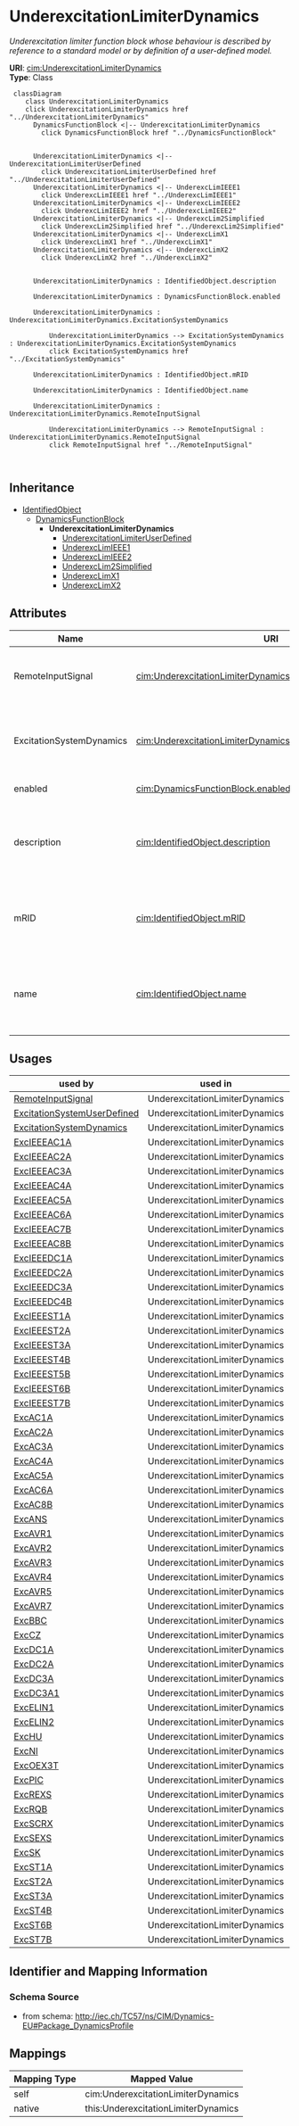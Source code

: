 # UnderexcitationLimiterDynamics


_Underexcitation limiter function block whose behaviour is described by reference to a standard model <font color="#0f0f0f">or by definition of a user-defined model.</font>_





**URI**: [cim:UnderexcitationLimiterDynamics](http://iec.ch/TC57/CIM100#UnderexcitationLimiterDynamics)<br />
**Type**: Class




```mermaid
 classDiagram
    class UnderexcitationLimiterDynamics
    click UnderexcitationLimiterDynamics href "../UnderexcitationLimiterDynamics"
      DynamicsFunctionBlock <|-- UnderexcitationLimiterDynamics
        click DynamicsFunctionBlock href "../DynamicsFunctionBlock"
      

      UnderexcitationLimiterDynamics <|-- UnderexcitationLimiterUserDefined
        click UnderexcitationLimiterUserDefined href "../UnderexcitationLimiterUserDefined"
      UnderexcitationLimiterDynamics <|-- UnderexcLimIEEE1
        click UnderexcLimIEEE1 href "../UnderexcLimIEEE1"
      UnderexcitationLimiterDynamics <|-- UnderexcLimIEEE2
        click UnderexcLimIEEE2 href "../UnderexcLimIEEE2"
      UnderexcitationLimiterDynamics <|-- UnderexcLim2Simplified
        click UnderexcLim2Simplified href "../UnderexcLim2Simplified"
      UnderexcitationLimiterDynamics <|-- UnderexcLimX1
        click UnderexcLimX1 href "../UnderexcLimX1"
      UnderexcitationLimiterDynamics <|-- UnderexcLimX2
        click UnderexcLimX2 href "../UnderexcLimX2"
      
      
      UnderexcitationLimiterDynamics : IdentifiedObject.description
        
      UnderexcitationLimiterDynamics : DynamicsFunctionBlock.enabled
        
      UnderexcitationLimiterDynamics : UnderexcitationLimiterDynamics.ExcitationSystemDynamics
        
          UnderexcitationLimiterDynamics --> ExcitationSystemDynamics : UnderexcitationLimiterDynamics.ExcitationSystemDynamics
          click ExcitationSystemDynamics href "../ExcitationSystemDynamics"
        
      UnderexcitationLimiterDynamics : IdentifiedObject.mRID
        
      UnderexcitationLimiterDynamics : IdentifiedObject.name
        
      UnderexcitationLimiterDynamics : UnderexcitationLimiterDynamics.RemoteInputSignal
        
          UnderexcitationLimiterDynamics --> RemoteInputSignal : UnderexcitationLimiterDynamics.RemoteInputSignal
          click RemoteInputSignal href "../RemoteInputSignal"
        
      
```





## Inheritance
* [IdentifiedObject](IdentifiedObject.md)
    * [DynamicsFunctionBlock](DynamicsFunctionBlock.md)
        * **UnderexcitationLimiterDynamics**
            * [UnderexcitationLimiterUserDefined](UnderexcitationLimiterUserDefined.md)
            * [UnderexcLimIEEE1](UnderexcLimIEEE1.md)
            * [UnderexcLimIEEE2](UnderexcLimIEEE2.md)
            * [UnderexcLim2Simplified](UnderexcLim2Simplified.md)
            * [UnderexcLimX1](UnderexcLimX1.md)
            * [UnderexcLimX2](UnderexcLimX2.md)



## Attributes


| Name | URI | Cardinality and Range | Description | Inheritance |
| ---  | --- | --- | --- | --- |
| RemoteInputSignal | [cim:UnderexcitationLimiterDynamics.RemoteInputSignal](http://iec.ch/TC57/CIM100#UnderexcitationLimiterDynamics.RemoteInputSignal) | 0..1 <br />  [RemoteInputSignal](RemoteInputSignal.md)  | Remote input signal used by this underexcitation limiter model | direct |
| ExcitationSystemDynamics | [cim:UnderexcitationLimiterDynamics.ExcitationSystemDynamics](http://iec.ch/TC57/CIM100#UnderexcitationLimiterDynamics.ExcitationSystemDynamics) | 1 <br />  [ExcitationSystemDynamics](ExcitationSystemDynamics.md)  | Excitation system model with which this underexcitation limiter model is asso... | direct |
| enabled | [cim:DynamicsFunctionBlock.enabled](http://iec.ch/TC57/CIM100#DynamicsFunctionBlock.enabled) | 1 <br />  boolean  | Function block used indicator | [DynamicsFunctionBlock](DynamicsFunctionBlock.md) |
| description | [cim:IdentifiedObject.description](http://iec.ch/TC57/CIM100#IdentifiedObject.description) | 0..1 <br />  string  | The description is a free human readable text describing or naming the object | [IdentifiedObject](IdentifiedObject.md) |
| mRID | [cim:IdentifiedObject.mRID](http://iec.ch/TC57/CIM100#IdentifiedObject.mRID) | 1 <br />  string  | Master resource identifier issued by a model authority | [IdentifiedObject](IdentifiedObject.md) |
| name | [cim:IdentifiedObject.name](http://iec.ch/TC57/CIM100#IdentifiedObject.name) | 0..1 <br />  string  | The name is any free human readable and possibly non unique text naming the o... | [IdentifiedObject](IdentifiedObject.md) |





## Usages

| used by | used in | type | used |
| ---  | --- | --- | --- |
| [RemoteInputSignal](RemoteInputSignal.md) | UnderexcitationLimiterDynamics | range | [UnderexcitationLimiterDynamics](UnderexcitationLimiterDynamics.md) |
| [ExcitationSystemUserDefined](ExcitationSystemUserDefined.md) | UnderexcitationLimiterDynamics | range | [UnderexcitationLimiterDynamics](UnderexcitationLimiterDynamics.md) |
| [ExcitationSystemDynamics](ExcitationSystemDynamics.md) | UnderexcitationLimiterDynamics | range | [UnderexcitationLimiterDynamics](UnderexcitationLimiterDynamics.md) |
| [ExcIEEEAC1A](ExcIEEEAC1A.md) | UnderexcitationLimiterDynamics | range | [UnderexcitationLimiterDynamics](UnderexcitationLimiterDynamics.md) |
| [ExcIEEEAC2A](ExcIEEEAC2A.md) | UnderexcitationLimiterDynamics | range | [UnderexcitationLimiterDynamics](UnderexcitationLimiterDynamics.md) |
| [ExcIEEEAC3A](ExcIEEEAC3A.md) | UnderexcitationLimiterDynamics | range | [UnderexcitationLimiterDynamics](UnderexcitationLimiterDynamics.md) |
| [ExcIEEEAC4A](ExcIEEEAC4A.md) | UnderexcitationLimiterDynamics | range | [UnderexcitationLimiterDynamics](UnderexcitationLimiterDynamics.md) |
| [ExcIEEEAC5A](ExcIEEEAC5A.md) | UnderexcitationLimiterDynamics | range | [UnderexcitationLimiterDynamics](UnderexcitationLimiterDynamics.md) |
| [ExcIEEEAC6A](ExcIEEEAC6A.md) | UnderexcitationLimiterDynamics | range | [UnderexcitationLimiterDynamics](UnderexcitationLimiterDynamics.md) |
| [ExcIEEEAC7B](ExcIEEEAC7B.md) | UnderexcitationLimiterDynamics | range | [UnderexcitationLimiterDynamics](UnderexcitationLimiterDynamics.md) |
| [ExcIEEEAC8B](ExcIEEEAC8B.md) | UnderexcitationLimiterDynamics | range | [UnderexcitationLimiterDynamics](UnderexcitationLimiterDynamics.md) |
| [ExcIEEEDC1A](ExcIEEEDC1A.md) | UnderexcitationLimiterDynamics | range | [UnderexcitationLimiterDynamics](UnderexcitationLimiterDynamics.md) |
| [ExcIEEEDC2A](ExcIEEEDC2A.md) | UnderexcitationLimiterDynamics | range | [UnderexcitationLimiterDynamics](UnderexcitationLimiterDynamics.md) |
| [ExcIEEEDC3A](ExcIEEEDC3A.md) | UnderexcitationLimiterDynamics | range | [UnderexcitationLimiterDynamics](UnderexcitationLimiterDynamics.md) |
| [ExcIEEEDC4B](ExcIEEEDC4B.md) | UnderexcitationLimiterDynamics | range | [UnderexcitationLimiterDynamics](UnderexcitationLimiterDynamics.md) |
| [ExcIEEEST1A](ExcIEEEST1A.md) | UnderexcitationLimiterDynamics | range | [UnderexcitationLimiterDynamics](UnderexcitationLimiterDynamics.md) |
| [ExcIEEEST2A](ExcIEEEST2A.md) | UnderexcitationLimiterDynamics | range | [UnderexcitationLimiterDynamics](UnderexcitationLimiterDynamics.md) |
| [ExcIEEEST3A](ExcIEEEST3A.md) | UnderexcitationLimiterDynamics | range | [UnderexcitationLimiterDynamics](UnderexcitationLimiterDynamics.md) |
| [ExcIEEEST4B](ExcIEEEST4B.md) | UnderexcitationLimiterDynamics | range | [UnderexcitationLimiterDynamics](UnderexcitationLimiterDynamics.md) |
| [ExcIEEEST5B](ExcIEEEST5B.md) | UnderexcitationLimiterDynamics | range | [UnderexcitationLimiterDynamics](UnderexcitationLimiterDynamics.md) |
| [ExcIEEEST6B](ExcIEEEST6B.md) | UnderexcitationLimiterDynamics | range | [UnderexcitationLimiterDynamics](UnderexcitationLimiterDynamics.md) |
| [ExcIEEEST7B](ExcIEEEST7B.md) | UnderexcitationLimiterDynamics | range | [UnderexcitationLimiterDynamics](UnderexcitationLimiterDynamics.md) |
| [ExcAC1A](ExcAC1A.md) | UnderexcitationLimiterDynamics | range | [UnderexcitationLimiterDynamics](UnderexcitationLimiterDynamics.md) |
| [ExcAC2A](ExcAC2A.md) | UnderexcitationLimiterDynamics | range | [UnderexcitationLimiterDynamics](UnderexcitationLimiterDynamics.md) |
| [ExcAC3A](ExcAC3A.md) | UnderexcitationLimiterDynamics | range | [UnderexcitationLimiterDynamics](UnderexcitationLimiterDynamics.md) |
| [ExcAC4A](ExcAC4A.md) | UnderexcitationLimiterDynamics | range | [UnderexcitationLimiterDynamics](UnderexcitationLimiterDynamics.md) |
| [ExcAC5A](ExcAC5A.md) | UnderexcitationLimiterDynamics | range | [UnderexcitationLimiterDynamics](UnderexcitationLimiterDynamics.md) |
| [ExcAC6A](ExcAC6A.md) | UnderexcitationLimiterDynamics | range | [UnderexcitationLimiterDynamics](UnderexcitationLimiterDynamics.md) |
| [ExcAC8B](ExcAC8B.md) | UnderexcitationLimiterDynamics | range | [UnderexcitationLimiterDynamics](UnderexcitationLimiterDynamics.md) |
| [ExcANS](ExcANS.md) | UnderexcitationLimiterDynamics | range | [UnderexcitationLimiterDynamics](UnderexcitationLimiterDynamics.md) |
| [ExcAVR1](ExcAVR1.md) | UnderexcitationLimiterDynamics | range | [UnderexcitationLimiterDynamics](UnderexcitationLimiterDynamics.md) |
| [ExcAVR2](ExcAVR2.md) | UnderexcitationLimiterDynamics | range | [UnderexcitationLimiterDynamics](UnderexcitationLimiterDynamics.md) |
| [ExcAVR3](ExcAVR3.md) | UnderexcitationLimiterDynamics | range | [UnderexcitationLimiterDynamics](UnderexcitationLimiterDynamics.md) |
| [ExcAVR4](ExcAVR4.md) | UnderexcitationLimiterDynamics | range | [UnderexcitationLimiterDynamics](UnderexcitationLimiterDynamics.md) |
| [ExcAVR5](ExcAVR5.md) | UnderexcitationLimiterDynamics | range | [UnderexcitationLimiterDynamics](UnderexcitationLimiterDynamics.md) |
| [ExcAVR7](ExcAVR7.md) | UnderexcitationLimiterDynamics | range | [UnderexcitationLimiterDynamics](UnderexcitationLimiterDynamics.md) |
| [ExcBBC](ExcBBC.md) | UnderexcitationLimiterDynamics | range | [UnderexcitationLimiterDynamics](UnderexcitationLimiterDynamics.md) |
| [ExcCZ](ExcCZ.md) | UnderexcitationLimiterDynamics | range | [UnderexcitationLimiterDynamics](UnderexcitationLimiterDynamics.md) |
| [ExcDC1A](ExcDC1A.md) | UnderexcitationLimiterDynamics | range | [UnderexcitationLimiterDynamics](UnderexcitationLimiterDynamics.md) |
| [ExcDC2A](ExcDC2A.md) | UnderexcitationLimiterDynamics | range | [UnderexcitationLimiterDynamics](UnderexcitationLimiterDynamics.md) |
| [ExcDC3A](ExcDC3A.md) | UnderexcitationLimiterDynamics | range | [UnderexcitationLimiterDynamics](UnderexcitationLimiterDynamics.md) |
| [ExcDC3A1](ExcDC3A1.md) | UnderexcitationLimiterDynamics | range | [UnderexcitationLimiterDynamics](UnderexcitationLimiterDynamics.md) |
| [ExcELIN1](ExcELIN1.md) | UnderexcitationLimiterDynamics | range | [UnderexcitationLimiterDynamics](UnderexcitationLimiterDynamics.md) |
| [ExcELIN2](ExcELIN2.md) | UnderexcitationLimiterDynamics | range | [UnderexcitationLimiterDynamics](UnderexcitationLimiterDynamics.md) |
| [ExcHU](ExcHU.md) | UnderexcitationLimiterDynamics | range | [UnderexcitationLimiterDynamics](UnderexcitationLimiterDynamics.md) |
| [ExcNI](ExcNI.md) | UnderexcitationLimiterDynamics | range | [UnderexcitationLimiterDynamics](UnderexcitationLimiterDynamics.md) |
| [ExcOEX3T](ExcOEX3T.md) | UnderexcitationLimiterDynamics | range | [UnderexcitationLimiterDynamics](UnderexcitationLimiterDynamics.md) |
| [ExcPIC](ExcPIC.md) | UnderexcitationLimiterDynamics | range | [UnderexcitationLimiterDynamics](UnderexcitationLimiterDynamics.md) |
| [ExcREXS](ExcREXS.md) | UnderexcitationLimiterDynamics | range | [UnderexcitationLimiterDynamics](UnderexcitationLimiterDynamics.md) |
| [ExcRQB](ExcRQB.md) | UnderexcitationLimiterDynamics | range | [UnderexcitationLimiterDynamics](UnderexcitationLimiterDynamics.md) |
| [ExcSCRX](ExcSCRX.md) | UnderexcitationLimiterDynamics | range | [UnderexcitationLimiterDynamics](UnderexcitationLimiterDynamics.md) |
| [ExcSEXS](ExcSEXS.md) | UnderexcitationLimiterDynamics | range | [UnderexcitationLimiterDynamics](UnderexcitationLimiterDynamics.md) |
| [ExcSK](ExcSK.md) | UnderexcitationLimiterDynamics | range | [UnderexcitationLimiterDynamics](UnderexcitationLimiterDynamics.md) |
| [ExcST1A](ExcST1A.md) | UnderexcitationLimiterDynamics | range | [UnderexcitationLimiterDynamics](UnderexcitationLimiterDynamics.md) |
| [ExcST2A](ExcST2A.md) | UnderexcitationLimiterDynamics | range | [UnderexcitationLimiterDynamics](UnderexcitationLimiterDynamics.md) |
| [ExcST3A](ExcST3A.md) | UnderexcitationLimiterDynamics | range | [UnderexcitationLimiterDynamics](UnderexcitationLimiterDynamics.md) |
| [ExcST4B](ExcST4B.md) | UnderexcitationLimiterDynamics | range | [UnderexcitationLimiterDynamics](UnderexcitationLimiterDynamics.md) |
| [ExcST6B](ExcST6B.md) | UnderexcitationLimiterDynamics | range | [UnderexcitationLimiterDynamics](UnderexcitationLimiterDynamics.md) |
| [ExcST7B](ExcST7B.md) | UnderexcitationLimiterDynamics | range | [UnderexcitationLimiterDynamics](UnderexcitationLimiterDynamics.md) |






## Identifier and Mapping Information







### Schema Source


* from schema: http://iec.ch/TC57/ns/CIM/Dynamics-EU#Package_DynamicsProfile





## Mappings

| Mapping Type | Mapped Value |
| ---  | ---  |
| self | cim:UnderexcitationLimiterDynamics |
| native | this:UnderexcitationLimiterDynamics |




